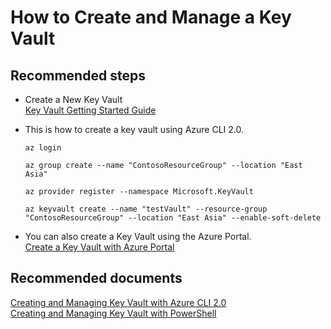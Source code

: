 <properties
	pageTitle="How to Create and Manage a Key Vault"
	description="Creating a New Key Vault"
	service="Microsoft.keyvault"
	resource="keyvault"
	authors="fhokholdMSFT"
	displayOrder="1"
	selfHelpType="resource"
	supportTopicIds="32375289"
	resourceTags="optional"
	productPesIds="15657"
	cloudEnvironments="public"
/>

# How to Create and Manage a Key Vault

## **Recommended steps**
* Create a New Key Vault<br>
[Key Vault Getting Started Guide](https://docs.microsoft.com/en-us/azure/key-vault/key-vault-get-started)
* This is how to create a key vault using Azure CLI 2.0.<br>

    ``` az login ```

    ``` az group create --name "ContosoResourceGroup" --location "East Asia" ```

    ``` az provider register --namespace Microsoft.KeyVault ```

    ``` az keyvault create --name "testVault" --resource-group "ContosoResourceGroup" --location "East Asia" --enable-soft-delete ```

* You can also create a Key Vault using the Azure Portal.<br>
[Create a Key Vault with Azure Portal](https://ms.portal.azure.com/#create/Microsoft.KeyVault)

## **Recommended documents**
[Creating and Managing Key Vault with Azure CLI 2.0](https://docs.microsoft.com/en-us/azure/key-vault/key-vault-manage-with-cli2)<br>
[Creating and Managing Key Vault with PowerShell](https://docs.microsoft.com/en-us/azure/key-vault/key-vault-get-started)


